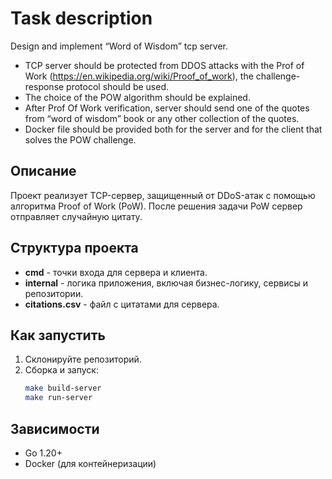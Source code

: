 # Task description

Design and implement “Word of Wisdom” tcp server.
- TCP server should be protected from DDOS attacks with the Prof of Work
(https://en.wikipedia.org/wiki/Proof_of_work), the challenge-response protocol should
be used.
- The choice of the POW algorithm should be explained.
- After Prof Of Work verification, server should send one of the quotes from “word of
wisdom” book or any other collection of the quotes.
- Docker file should be provided both for the server and for the client that solves the
POW challenge.

## Описание
Проект реализует TCP-сервер, защищенный от DDoS-атак с помощью алгоритма Proof of Work (PoW). После решения задачи PoW сервер отправляет случайную цитату.

## Структура проекта
- **cmd** - точки входа для сервера и клиента.
- **internal** - логика приложения, включая бизнес-логику, сервисы и репозитории.
- **citations.csv** - файл с цитатами для сервера.

## Как запустить
1. Склонируйте репозиторий.
2. Сборка и запуск:
    ```bash
    make build-server
    make run-server
    ```

## Зависимости
- Go 1.20+
- Docker (для контейнеризации)
